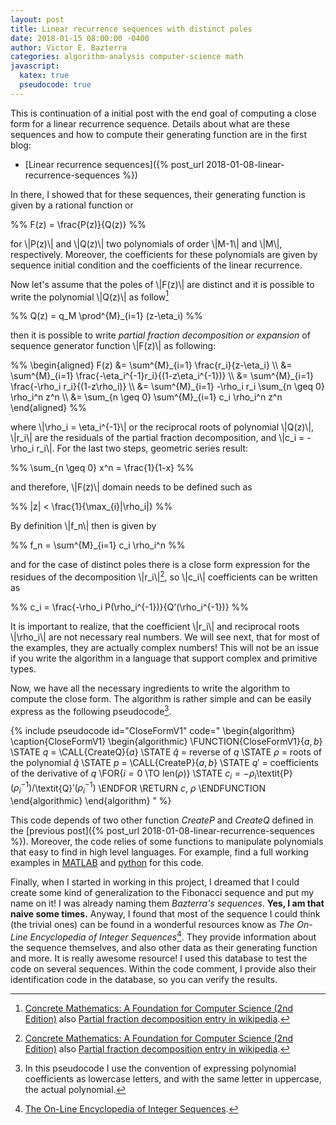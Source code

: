 ```yaml
---
layout: post
title: Linear recurrence sequences with distinct poles
date: 2018-01-15 08:00:00 -0400
author: Victor E. Bazterra
categories: algorithm-analysis computer-science math
javascript:
  katex: true
  pseudocode: true
---
```


This is continuation of a initial post with the end goal of computing a close form for a linear recurrence sequence. Details about what are these sequences and how to compute their generating function are in the first blog:

* [Linear recurrence sequences]({% post_url 2018-01-08-linear-recurrence-sequences %})

In there, I showed that for these sequences, their generating function is given by a rational function or

<p>%%
F(z) = \frac{P(z)}{Q(z)}
%%</p>

for \\|P(z)\\| and \\|Q(z)\\| two polynomials of order \\|M-1\\| and \\|M\\|, respectively. Moreover, the coefficients for these polynomials are given by sequence initial condition and the coefficients of the linear recurrence.

Now let's assume that the poles of \\|F(z)\\| are distinct and it is possible to write the polynomial \\|Q(z)\\| as follow[^1]

<p>%%
Q(z) = q_M \prod^{M}_{i=1} (z-\eta_i)
%%</p>

then it is possible to write *partial fraction decomposition or expansion* of sequence generator function \\|F(z)\\| as following:

<p>%%
\begin{aligned}
F(z) &= \sum^{M}_{i=1} \frac{r_i}{z-\eta_i} \\
     &= \sum^{M}_{i=1} \frac{-\eta_i^{-1}r_i}{(1-z\eta_i^{-1})} \\
     &= \sum^{M}_{i=1} \frac{-\rho_i r_i}{(1-z\rho_i)} \\
     &= \sum^{M}_{i=1} -\rho_i r_i \sum_{n \geq 0} \rho_i^n z^n \\
     &= \sum_{n \geq 0} \sum^{M}_{i=1} c_i \rho_i^n z^n
\end{aligned}
%%</p>

where \\|\rho_i = \eta_i^{-1}\\| or the reciprocal roots of polynomial \\|Q(z)\\|, \\|r_i\\| are the residuals of the partial fraction decomposition, and \\|c_i = -\rho_i r_i\\|. For the last two steps, geometric series result:

<p>%%
\sum_{n \geq 0} x^n = \frac{1}{1-x}
%%</p>

and therefore, \\|F(z)\\| domain needs to be defined such as

<p>%%
|z| < \frac{1}{\max_{i}|\rho_i|}
%%</p>

By definition \\|f_n\\| then is given by

<p>%%
f_n = \sum^{M}_{i=1} c_i \rho_i^n
%%</p>

and for the case of distinct poles there is a close form expression for the residues of the decomposition \\|r_i\\|[^1], so \\|c_i\\| coefficients can be written as

<p>%%
c_i = \frac{-\rho_i P(\rho_i^{-1})}{Q'(\rho_i^{-1})}
%%</p>

It is important to realize, that the coefficient \\|r_i\\| and reciprocal roots \\|\rho_i\\| are not necessary real numbers. We will see next, that for most of the examples, they are actually complex numbers! This will not be an issue if you write the algorithm in a language that support complex and primitive types.

Now, we have all the necessary ingredients to write the algorithm to compute the close form. The algorithm is rather simple and can be easily express as the following pseudocode[^2].

{% include pseudocode id="CloseFormV1" code="
\begin{algorithm}
\caption{CloseFormV1}
\begin{algorithmic}
\FUNCTION{CloseFormV1}{$a,b$}
    \STATE $q$ = \CALL{CreateQ}{$a$}
    \STATE $\hat{q}$ = reverse of $q$
    \STATE $\rho$ = roots of the polynomial $\hat{q}$
    \STATE $p$ = \CALL{CreateP}{$a,b$}
    \STATE $q'$ = coefficients of the derivative of $q$
    \FOR{$i = 0$ \TO len($\rho$)}
        \STATE $c_i = -\rho_i$\textit{P}$(\rho^{-1}_i)/$\textit{Q}$'(\rho^{-1}_i)$
    \ENDFOR
    \RETURN $c$, $\rho$
\ENDFUNCTION
\end{algorithmic}
\end{algorithm}
" %}

This code depends of two other function *CreateP* and *CreateQ* defined in the [previous post]({% post_url 2018-01-08-linear-recurrence-sequences %}). Moreover, the code relies of some functions to manipulate polynomials that easy to find in high level languages. For example, find a full working examples in [MATLAB](https://github.com/baites/examples/blob/master/algorithms/matlab/DistinctPolesLinearRecurrenceCloseForm.m) and [python](https://github.com/baites/examples/blob/master/algorithms/python/DistinctPolesLinearRecurrenceCloseForm.py) for this code.

Finally, when I started in working in this project, I dreamed that I could create some kind of generalization to the Fibonacci sequence and put my name on it! I was already naming them *Bazterra's sequences*. **Yes, I am that naive some times.** Anyway, I found that most of the sequence I could think (the trivial ones) can be found in a wonderful resources know as *The On-Line Encyclopedia of Integer Sequences*[^3]. They provide information about the sequence themselves, and also other data as their generating function and more. It is really awesome resource! I used this database to test the code on several sequences. Within the code comment, I provide also their identification code in the database, so you can verify the results.

[^1]: [Concrete Mathematics: A Foundation for Computer Science (2nd Edition)](https://www.amazon.com/Concrete-Mathematics-Foundation-Computer-Science/dp/0201558025) also  [Partial fraction decomposition entry in wikipedia](https://en.wikipedia.org/wiki/Partial_fraction_decomposition).

[^2]: In this pseudocode I use the convention of expressing polynomial  coefficients as lowercase letters, and with the same letter in uppercase, the actual polynomial.

[^3]: [The On-Line Encyclopedia of Integer Sequences](https://oeis.org/).
